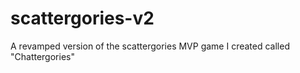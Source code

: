 # scattergories-v2
A revamped version of the scattergories MVP game I created called "Chattergories"
